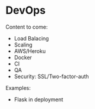 # DevOps

Content to come:
- Load Balacing
- Scaling
- AWS/Heroku
- Docker
- CI
- QA
- Security: SSL/Two-factor-auth


Examples:
- Flask in deployment



